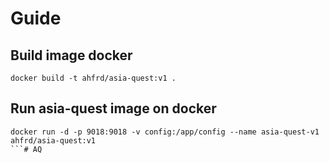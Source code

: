 # Guide

## Build image docker 
```
docker build -t ahfrd/asia-quest:v1 .
```

## Run asia-quest image on docker
```
docker run -d -p 9018:9018 -v config:/app/config --name asia-quest-v1 ahfrd/asia-quest:v1
```# AQ

